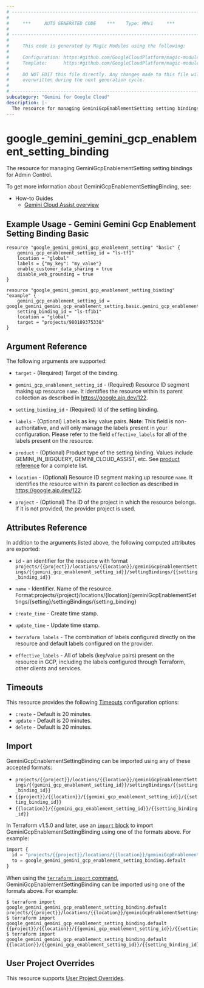 ```yaml
---
# ----------------------------------------------------------------------------
#
#     ***     AUTO GENERATED CODE    ***    Type: MMv1     ***
#
# ----------------------------------------------------------------------------
#
#     This code is generated by Magic Modules using the following:
#
#     Configuration: https:#github.com/GoogleCloudPlatform/magic-modules/tree/main/mmv1/products/gemini/GeminiGcpEnablementSettingBinding.yaml
#     Template:      https:#github.com/GoogleCloudPlatform/magic-modules/tree/main/mmv1/templates/terraform/resource.html.markdown.tmpl
#
#     DO NOT EDIT this file directly. Any changes made to this file will be
#     overwritten during the next generation cycle.
#
# ----------------------------------------------------------------------------
subcategory: "Gemini for Google Cloud"
description: |-
  The resource for managing GeminiGcpEnablementSetting setting bindings for Admin Control.
---
```


# google_gemini_gemini_gcp_enablement_setting_binding

The resource for managing GeminiGcpEnablementSetting setting bindings for Admin Control.


To get more information about GeminiGcpEnablementSettingBinding, see:
* How-to Guides
    * [Gemini Cloud Assist overview](https://cloud.google.com/gemini/docs/cloud-assist/overview)

## Example Usage - Gemini Gemini Gcp Enablement Setting Binding Basic


```hcl
resource "google_gemini_gemini_gcp_enablement_setting" "basic" {
    gemini_gcp_enablement_setting_id = "ls-tf1"
    location = "global"
    labels = {"my_key": "my_value"}
    enable_customer_data_sharing = true
    disable_web_grounding = true
}

resource "google_gemini_gemini_gcp_enablement_setting_binding" "example" {
    gemini_gcp_enablement_setting_id = google_gemini_gemini_gcp_enablement_setting.basic.gemini_gcp_enablement_setting_id
    setting_binding_id = "ls-tf1b1"
    location = "global"
    target = "projects/980109375338"
}
```

## Argument Reference

The following arguments are supported:


* `target` -
  (Required)
  Target of the binding.

* `gemini_gcp_enablement_setting_id` -
  (Required)
  Resource ID segment making up resource `name`. It identifies the resource within its parent collection as described in https://google.aip.dev/122.

* `setting_binding_id` -
  (Required)
  Id of the setting binding.


* `labels` -
  (Optional)
  Labels as key value pairs.
  **Note**: This field is non-authoritative, and will only manage the labels present in your configuration.
  Please refer to the field `effective_labels` for all of the labels present on the resource.

* `product` -
  (Optional)
  Product type of the setting binding. Values include GEMINI_IN_BIGQUERY, GEMINI_CLOUD_ASSIST, etc. See [product reference](https://cloud.google.com/gemini/docs/api/reference/rest/v1/projects.locations.dataSharingWithGoogleSettings.settingBindings) for a complete list.

* `location` -
  (Optional)
  Resource ID segment making up resource `name`. It identifies the resource within its parent collection as described in https://google.aip.dev/122.

* `project` - (Optional) The ID of the project in which the resource belongs.
    If it is not provided, the provider project is used.



## Attributes Reference

In addition to the arguments listed above, the following computed attributes are exported:

* `id` - an identifier for the resource with format `projects/{{project}}/locations/{{location}}/geminiGcpEnablementSettings/{{gemini_gcp_enablement_setting_id}}/settingBindings/{{setting_binding_id}}`

* `name` -
  Identifier. Name of the resource.
  Format:projects/{project}/locations/{location}/geminiGcpEnablementSettings/{setting}/settingBindings/{setting_binding}

* `create_time` -
  Create time stamp.

* `update_time` -
  Update time stamp.

* `terraform_labels` -
  The combination of labels configured directly on the resource
   and default labels configured on the provider.

* `effective_labels` -
  All of labels (key/value pairs) present on the resource in GCP, including the labels configured through Terraform, other clients and services.


## Timeouts

This resource provides the following
[Timeouts](https://developer.hashicorp.com/terraform/plugin/sdkv2/resources/retries-and-customizable-timeouts) configuration options:

- `create` - Default is 20 minutes.
- `update` - Default is 20 minutes.
- `delete` - Default is 20 minutes.

## Import


GeminiGcpEnablementSettingBinding can be imported using any of these accepted formats:

* `projects/{{project}}/locations/{{location}}/geminiGcpEnablementSettings/{{gemini_gcp_enablement_setting_id}}/settingBindings/{{setting_binding_id}}`
* `{{project}}/{{location}}/{{gemini_gcp_enablement_setting_id}}/{{setting_binding_id}}`
* `{{location}}/{{gemini_gcp_enablement_setting_id}}/{{setting_binding_id}}`


In Terraform v1.5.0 and later, use an [`import` block](https://developer.hashicorp.com/terraform/language/import) to import GeminiGcpEnablementSettingBinding using one of the formats above. For example:

```tf
import {
  id = "projects/{{project}}/locations/{{location}}/geminiGcpEnablementSettings/{{gemini_gcp_enablement_setting_id}}/settingBindings/{{setting_binding_id}}"
  to = google_gemini_gemini_gcp_enablement_setting_binding.default
}
```

When using the [`terraform import` command](https://developer.hashicorp.com/terraform/cli/commands/import), GeminiGcpEnablementSettingBinding can be imported using one of the formats above. For example:

```
$ terraform import google_gemini_gemini_gcp_enablement_setting_binding.default projects/{{project}}/locations/{{location}}/geminiGcpEnablementSettings/{{gemini_gcp_enablement_setting_id}}/settingBindings/{{setting_binding_id}}
$ terraform import google_gemini_gemini_gcp_enablement_setting_binding.default {{project}}/{{location}}/{{gemini_gcp_enablement_setting_id}}/{{setting_binding_id}}
$ terraform import google_gemini_gemini_gcp_enablement_setting_binding.default {{location}}/{{gemini_gcp_enablement_setting_id}}/{{setting_binding_id}}
```

## User Project Overrides

This resource supports [User Project Overrides](https://registry.terraform.io/providers/hashicorp/google/latest/docs/guides/provider_reference#user_project_override).
